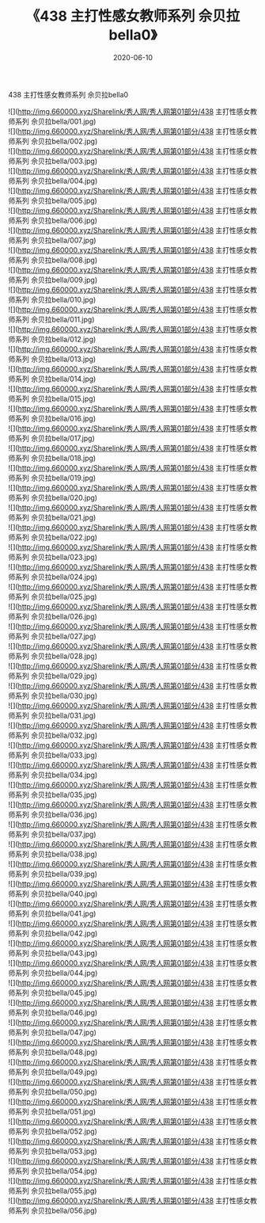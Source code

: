 ﻿---
layout: post
title:  《438 主打性感女教师系列 佘贝拉bella0》
date:   2020-06-10
img: http://img.660000.xyz/Sharelink/秀人网/秀人网第01部分/438 主打性感女教师系列 佘贝拉bella0/000.jpg
categories: [美女, 清纯, 唯美]
---

438 主打性感女教师系列 佘贝拉bella0

  ![](http://img.660000.xyz/Sharelink/秀人网/秀人网第01部分/438 主打性感女教师系列 佘贝拉bella/001.jpg) <br> ![](http://img.660000.xyz/Sharelink/秀人网/秀人网第01部分/438 主打性感女教师系列 佘贝拉bella/002.jpg) <br> ![](http://img.660000.xyz/Sharelink/秀人网/秀人网第01部分/438 主打性感女教师系列 佘贝拉bella/003.jpg) <br> ![](http://img.660000.xyz/Sharelink/秀人网/秀人网第01部分/438 主打性感女教师系列 佘贝拉bella/004.jpg) <br> ![](http://img.660000.xyz/Sharelink/秀人网/秀人网第01部分/438 主打性感女教师系列 佘贝拉bella/005.jpg) <br> ![](http://img.660000.xyz/Sharelink/秀人网/秀人网第01部分/438 主打性感女教师系列 佘贝拉bella/006.jpg) <br> ![](http://img.660000.xyz/Sharelink/秀人网/秀人网第01部分/438 主打性感女教师系列 佘贝拉bella/007.jpg) <br> ![](http://img.660000.xyz/Sharelink/秀人网/秀人网第01部分/438 主打性感女教师系列 佘贝拉bella/008.jpg) <br> ![](http://img.660000.xyz/Sharelink/秀人网/秀人网第01部分/438 主打性感女教师系列 佘贝拉bella/009.jpg) <br> ![](http://img.660000.xyz/Sharelink/秀人网/秀人网第01部分/438 主打性感女教师系列 佘贝拉bella/010.jpg) <br> ![](http://img.660000.xyz/Sharelink/秀人网/秀人网第01部分/438 主打性感女教师系列 佘贝拉bella/011.jpg) <br> ![](http://img.660000.xyz/Sharelink/秀人网/秀人网第01部分/438 主打性感女教师系列 佘贝拉bella/012.jpg) <br> ![](http://img.660000.xyz/Sharelink/秀人网/秀人网第01部分/438 主打性感女教师系列 佘贝拉bella/013.jpg) <br> ![](http://img.660000.xyz/Sharelink/秀人网/秀人网第01部分/438 主打性感女教师系列 佘贝拉bella/014.jpg) <br> ![](http://img.660000.xyz/Sharelink/秀人网/秀人网第01部分/438 主打性感女教师系列 佘贝拉bella/015.jpg) <br> ![](http://img.660000.xyz/Sharelink/秀人网/秀人网第01部分/438 主打性感女教师系列 佘贝拉bella/016.jpg) <br> ![](http://img.660000.xyz/Sharelink/秀人网/秀人网第01部分/438 主打性感女教师系列 佘贝拉bella/017.jpg) <br> ![](http://img.660000.xyz/Sharelink/秀人网/秀人网第01部分/438 主打性感女教师系列 佘贝拉bella/018.jpg) <br> ![](http://img.660000.xyz/Sharelink/秀人网/秀人网第01部分/438 主打性感女教师系列 佘贝拉bella/019.jpg) <br> ![](http://img.660000.xyz/Sharelink/秀人网/秀人网第01部分/438 主打性感女教师系列 佘贝拉bella/020.jpg) <br> ![](http://img.660000.xyz/Sharelink/秀人网/秀人网第01部分/438 主打性感女教师系列 佘贝拉bella/021.jpg) <br> ![](http://img.660000.xyz/Sharelink/秀人网/秀人网第01部分/438 主打性感女教师系列 佘贝拉bella/022.jpg) <br> ![](http://img.660000.xyz/Sharelink/秀人网/秀人网第01部分/438 主打性感女教师系列 佘贝拉bella/023.jpg) <br> ![](http://img.660000.xyz/Sharelink/秀人网/秀人网第01部分/438 主打性感女教师系列 佘贝拉bella/024.jpg) <br> ![](http://img.660000.xyz/Sharelink/秀人网/秀人网第01部分/438 主打性感女教师系列 佘贝拉bella/025.jpg) <br> ![](http://img.660000.xyz/Sharelink/秀人网/秀人网第01部分/438 主打性感女教师系列 佘贝拉bella/026.jpg) <br> ![](http://img.660000.xyz/Sharelink/秀人网/秀人网第01部分/438 主打性感女教师系列 佘贝拉bella/027.jpg) <br> ![](http://img.660000.xyz/Sharelink/秀人网/秀人网第01部分/438 主打性感女教师系列 佘贝拉bella/028.jpg) <br> ![](http://img.660000.xyz/Sharelink/秀人网/秀人网第01部分/438 主打性感女教师系列 佘贝拉bella/029.jpg) <br> ![](http://img.660000.xyz/Sharelink/秀人网/秀人网第01部分/438 主打性感女教师系列 佘贝拉bella/030.jpg) <br> ![](http://img.660000.xyz/Sharelink/秀人网/秀人网第01部分/438 主打性感女教师系列 佘贝拉bella/031.jpg) <br> ![](http://img.660000.xyz/Sharelink/秀人网/秀人网第01部分/438 主打性感女教师系列 佘贝拉bella/032.jpg) <br> ![](http://img.660000.xyz/Sharelink/秀人网/秀人网第01部分/438 主打性感女教师系列 佘贝拉bella/033.jpg) <br> ![](http://img.660000.xyz/Sharelink/秀人网/秀人网第01部分/438 主打性感女教师系列 佘贝拉bella/034.jpg) <br> ![](http://img.660000.xyz/Sharelink/秀人网/秀人网第01部分/438 主打性感女教师系列 佘贝拉bella/035.jpg) <br> ![](http://img.660000.xyz/Sharelink/秀人网/秀人网第01部分/438 主打性感女教师系列 佘贝拉bella/036.jpg) <br> ![](http://img.660000.xyz/Sharelink/秀人网/秀人网第01部分/438 主打性感女教师系列 佘贝拉bella/037.jpg) <br> ![](http://img.660000.xyz/Sharelink/秀人网/秀人网第01部分/438 主打性感女教师系列 佘贝拉bella/038.jpg) <br> ![](http://img.660000.xyz/Sharelink/秀人网/秀人网第01部分/438 主打性感女教师系列 佘贝拉bella/039.jpg) <br> ![](http://img.660000.xyz/Sharelink/秀人网/秀人网第01部分/438 主打性感女教师系列 佘贝拉bella/040.jpg) <br> ![](http://img.660000.xyz/Sharelink/秀人网/秀人网第01部分/438 主打性感女教师系列 佘贝拉bella/041.jpg) <br> ![](http://img.660000.xyz/Sharelink/秀人网/秀人网第01部分/438 主打性感女教师系列 佘贝拉bella/042.jpg) <br> ![](http://img.660000.xyz/Sharelink/秀人网/秀人网第01部分/438 主打性感女教师系列 佘贝拉bella/043.jpg) <br> ![](http://img.660000.xyz/Sharelink/秀人网/秀人网第01部分/438 主打性感女教师系列 佘贝拉bella/044.jpg) <br> ![](http://img.660000.xyz/Sharelink/秀人网/秀人网第01部分/438 主打性感女教师系列 佘贝拉bella/045.jpg) <br> ![](http://img.660000.xyz/Sharelink/秀人网/秀人网第01部分/438 主打性感女教师系列 佘贝拉bella/046.jpg) <br> ![](http://img.660000.xyz/Sharelink/秀人网/秀人网第01部分/438 主打性感女教师系列 佘贝拉bella/047.jpg) <br> ![](http://img.660000.xyz/Sharelink/秀人网/秀人网第01部分/438 主打性感女教师系列 佘贝拉bella/048.jpg) <br> ![](http://img.660000.xyz/Sharelink/秀人网/秀人网第01部分/438 主打性感女教师系列 佘贝拉bella/049.jpg) <br> ![](http://img.660000.xyz/Sharelink/秀人网/秀人网第01部分/438 主打性感女教师系列 佘贝拉bella/050.jpg) <br> ![](http://img.660000.xyz/Sharelink/秀人网/秀人网第01部分/438 主打性感女教师系列 佘贝拉bella/051.jpg) <br> ![](http://img.660000.xyz/Sharelink/秀人网/秀人网第01部分/438 主打性感女教师系列 佘贝拉bella/052.jpg) <br> ![](http://img.660000.xyz/Sharelink/秀人网/秀人网第01部分/438 主打性感女教师系列 佘贝拉bella/053.jpg) <br> ![](http://img.660000.xyz/Sharelink/秀人网/秀人网第01部分/438 主打性感女教师系列 佘贝拉bella/054.jpg) <br> ![](http://img.660000.xyz/Sharelink/秀人网/秀人网第01部分/438 主打性感女教师系列 佘贝拉bella/055.jpg) <br> ![](http://img.660000.xyz/Sharelink/秀人网/秀人网第01部分/438 主打性感女教师系列 佘贝拉bella/056.jpg) <br>
